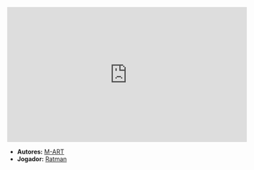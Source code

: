 <iframe width="560" height="315" src="https://www.youtube.com/embed/ZpPxbRY4pJ0?si=XcRO0weWWTgXStuc" title="YouTube video player" frameborder="0" allow="accelerometer; autoplay; clipboard-write; encrypted-media; gyroscope; picture-in-picture; web-share" referrerpolicy="strict-origin-when-cross-origin" allowfullscreen></iframe>

- **Autores:** [M-ART](../Autores/M-ART.md)
- **Jogador:** [Ratman](content/Jogadores/Ratman.md)